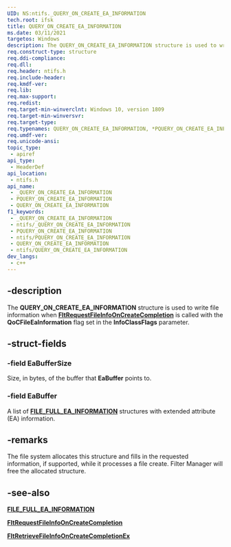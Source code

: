 ```yaml
---
UID: NS:ntifs._QUERY_ON_CREATE_EA_INFORMATION
tech.root: ifsk
title: QUERY_ON_CREATE_EA_INFORMATION
ms.date: 03/11/2021
targetos: Windows
description: The QUERY_ON_CREATE_EA_INFORMATION structure is used to write file information when FltRequestFileInfoOnCreateCompletion is called with the QoCFileEaInformation flag set in the InfoClassFlags parameter.
req.construct-type: structure
req.ddi-compliance: 
req.dll: 
req.header: ntifs.h
req.include-header: 
req.kmdf-ver: 
req.lib: 
req.max-support: 
req.redist: 
req.target-min-winverclnt: Windows 10, version 1809
req.target-min-winversvr: 
req.target-type: 
req.typenames: QUERY_ON_CREATE_EA_INFORMATION, *PQUERY_ON_CREATE_EA_INFORMATION
req.umdf-ver: 
req.unicode-ansi: 
topic_type:
 - apiref
api_type:
 - HeaderDef
api_location:
 - ntifs.h
api_name:
 - _QUERY_ON_CREATE_EA_INFORMATION
 - PQUERY_ON_CREATE_EA_INFORMATION
 - QUERY_ON_CREATE_EA_INFORMATION
f1_keywords:
 - _QUERY_ON_CREATE_EA_INFORMATION
 - ntifs/_QUERY_ON_CREATE_EA_INFORMATION
 - PQUERY_ON_CREATE_EA_INFORMATION
 - ntifs/PQUERY_ON_CREATE_EA_INFORMATION
 - QUERY_ON_CREATE_EA_INFORMATION
 - ntifs/QUERY_ON_CREATE_EA_INFORMATION
dev_langs:
 - c++
---
```


## -description

The **QUERY_ON_CREATE_EA_INFORMATION** structure is used to write file information when [**FltRequestFileInfoOnCreateCompletion**](../fltkernel/nf-fltkernel-fltrequestfileinfooncreatecompletion.md) is called with the **QoCFileEaInformation** flag set in the **InfoClassFlags** parameter.

## -struct-fields

### -field EaBufferSize

Size, in bytes, of the buffer that **EaBuffer** points to.

### -field EaBuffer

A list of [**FILE_FULL_EA_INFORMATION**](../wdm/ns-wdm-_file_full_ea_information.md) structures with extended attribute (EA) information.

## -remarks

The file system allocates this structure and fills in the requested information, if supported, while it processes a file create. Filter Manager will free the allocated structure.

## -see-also

[**FILE_FULL_EA_INFORMATION**](../wdm/ns-wdm-_file_full_ea_information.md)

[**FltRequestFileInfoOnCreateCompletion**](../fltkernel/nf-fltkernel-fltrequestfileinfooncreatecompletion.md)

[**FltRetrieveFileInfoOnCreateCompletionEx**](../fltkernel/nf-fltkernel-fltretrievefileinfooncreatecompletionex.md)
